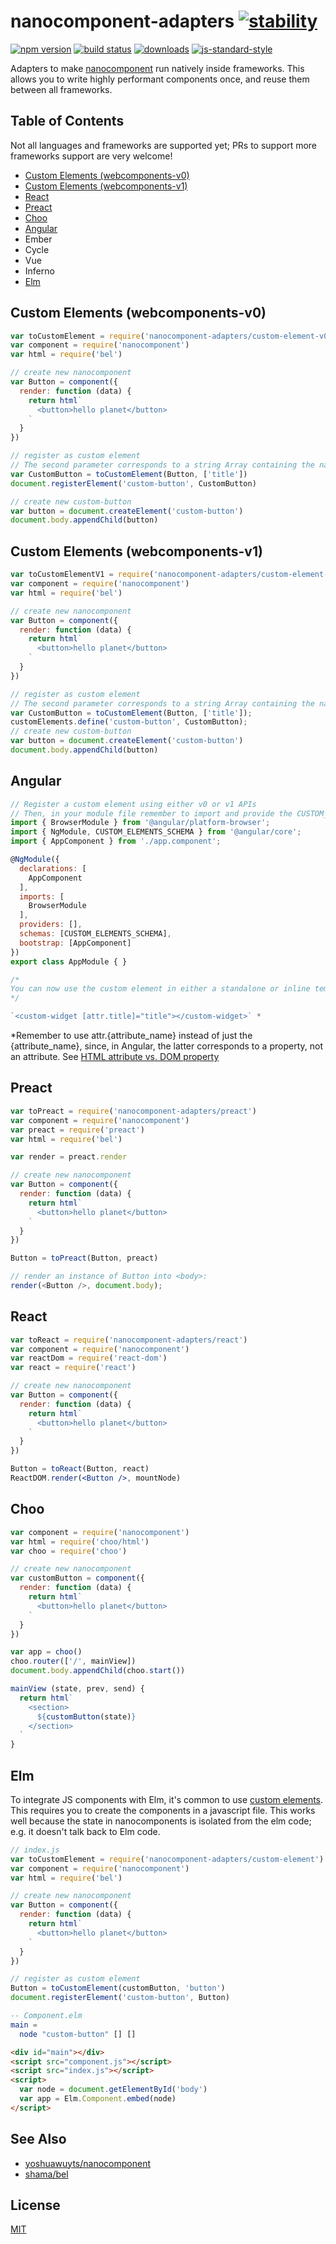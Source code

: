 # nanocomponent-adapters [![stability][0]][1]
[![npm version][2]][3] [![build status][4]][5]
[![downloads][8]][9] [![js-standard-style][10]][11]

Adapters to make [nanocomponent][nc] run natively inside frameworks. This
allows you to write highly performant components once, and reuse them between
all frameworks.

## Table of Contents
Not all languages and frameworks are supported yet; PRs to support more
frameworks support are very welcome!
- [Custom Elements (webcomponents-v0)](#custom-elements-webcomponents-v0)
- [Custom Elements (webcomponents-v1)](#custom-elements-webcomponents-v1)
- [React](#react)
- [Preact](#preact)
- [Choo](#choo)
- [Angular](#angular)
- Ember
- Cycle
- Vue
- Inferno
- [Elm](#elm)

## Custom Elements (webcomponents-v0)
```js
var toCustomElement = require('nanocomponent-adapters/custom-element-v0')
var component = require('nanocomponent')
var html = require('bel')

// create new nanocomponent
var Button = component({
  render: function (data) {
    return html`
      <button>hello planet</button>
    `
  }
})

// register as custom element
// The second parameter corresponds to a string Array containing the names of the attributes you'd like to observe and react to changes.
var CustomButton = toCustomElement(Button, ['title'])
document.registerElement('custom-button', CustomButton)

// create new custom-button
var button = document.createElement('custom-button')
document.body.appendChild(button)
```

## Custom Elements (webcomponents-v1)
```js
var toCustomElementV1 = require('nanocomponent-adapters/custom-element-v1')
var component = require('nanocomponent')
var html = require('bel')

// create new nanocomponent
var Button = component({
  render: function (data) {
    return html`
      <button>hello planet</button>
    `
  }
})

// register as custom element
// The second parameter corresponds to a string Array containing the names of the attributes you'd like to observe and react to changes.
var CustomButton = toCustomElement(Button, ['title']);
customElements.define('custom-button', CustomButton);
// create new custom-button
var button = document.createElement('custom-button')
document.body.appendChild(button)
```

## Angular
```js
// Register a custom element using either v0 or v1 APIs
// Then, in your module file remember to import and provide the CUSTOM_ELEMENTS_SCHEMA
import { BrowserModule } from '@angular/platform-browser';
import { NgModule, CUSTOM_ELEMENTS_SCHEMA } from '@angular/core';
import { AppComponent } from './app.component';

@NgModule({
  declarations: [
    AppComponent
  ],
  imports: [
    BrowserModule
  ],
  providers: [],
  schemas: [CUSTOM_ELEMENTS_SCHEMA],
  bootstrap: [AppComponent]
})
export class AppModule { }

/*
You can now use the custom element in either a standalone or inline template
*/

`<custom-widget [attr.title]="title"></custom-widget>` *
```
*Remember to use attr.{attribute_name} instead of just the {attribute_name}, since, in Angular, the latter corresponds to a property, not an attribute.
See [HTML attribute vs. DOM property](https://angular.io/docs/ts/latest/guide/template-syntax.html)

## Preact
```js
var toPreact = require('nanocomponent-adapters/preact')
var component = require('nanocomponent')
var preact = require('preact')
var html = require('bel')

var render = preact.render

// create new nanocomponent
var Button = component({
  render: function (data) {
    return html`
      <button>hello planet</button>
    `
  }
})

Button = toPreact(Button, preact)

// render an instance of Button into <body>:
render(<Button />, document.body);
```

## React
```jsx
var toReact = require('nanocomponent-adapters/react')
var component = require('nanocomponent')
var reactDom = require('react-dom')
var react = require('react')

// create new nanocomponent
var Button = component({
  render: function (data) {
    return html`
      <button>hello planet</button>
    `
  }
})

Button = toReact(Button, react)
ReactDOM.render(<Button />, mountNode)
```

## Choo
```js
var component = require('nanocomponent')
var html = require('choo/html')
var choo = require('choo')

// create new nanocomponent
var customButton = component({
  render: function (data) {
    return html`
      <button>hello planet</button>
    `
  }
})

var app = choo()
choo.router(['/', mainView])
document.body.appendChild(choo.start())

mainView (state, prev, send) {
  return html`
    <section>
      ${customButton(state)}
    </section>
  `
}
```

## Elm
To integrate JS components with Elm, it's common to use [custom
elements](#custom-elements-webcomponents). This requires you to create the
components in a javascript file. This works well because the state in
nanocomponents is isolated from the elm code; e.g. it doesn't talk back to Elm
code.

```js
// index.js
var toCustomElement = require('nanocomponent-adapters/custom-element')
var component = require('nanocomponent')
var html = require('bel')

// create new nanocomponent
var Button = component({
  render: function (data) {
    return html`
      <button>hello planet</button>
    `
  }
})

// register as custom element
Button = toCustomElement(customButton, 'button')
document.registerElement('custom-button', Button)
```

```elm
-- Component.elm
main =
  node "custom-button" [] []
```
```html
<div id="main"></div>
<script src="component.js"></script>
<script src="index.js"></script>
<script>
  var node = document.getElementById('body')
  var app = Elm.Component.embed(node)
</script>
```

## See Also
- [yoshuawuyts/nanocomponent][nc]
- [shama/bel](https://github.com/shama/bel)

## License
[MIT](https://tldrlegal.com/license/mit-license)

[0]: https://img.shields.io/badge/stability-experimental-orange.svg?style=flat-square
[1]: https://nodejs.org/api/documentation.html#documentation_stability_index
[2]: https://img.shields.io/npm/v/nanocomponent-adapters.svg?style=flat-square
[3]: https://npmjs.org/package/nanocomponent-adapters
[4]: https://img.shields.io/travis/yoshuawuyts/nanocomponent-adapters/master.svg?style=flat-square
[5]: https://travis-ci.org/yoshuawuyts/nanocomponent-adapters
[6]: https://img.shields.io/codecov/c/github/yoshuawuyts/nanocomponent-adapters/master.svg?style=flat-square
[7]: https://codecov.io/github/yoshuawuyts/nanocomponent-adapters
[8]: http://img.shields.io/npm/dm/nanocomponent-adapters.svg?style=flat-square
[9]: https://npmjs.org/package/nanocomponent-adapters
[10]: https://img.shields.io/badge/code%20style-standard-brightgreen.svg?style=flat-square
[11]: https://github.com/feross/standard
[nc]: https://github.com/yoshuawuyts/nanocomponent
